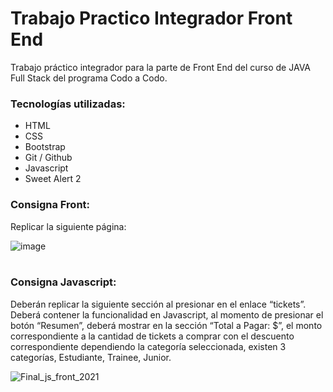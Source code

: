 # Trabajo Practico Integrador Front End

Trabajo práctico integrador para la parte de Front End del curso de JAVA Full Stack del programa Codo a Codo.

### Tecnologías utilizadas:

- HTML
- CSS
- Bootstrap
- Git / Github
- Javascript
- Sweet Alert 2

### Consigna Front:

Replicar la siguiente página:
<br/>

![image](https://user-images.githubusercontent.com/104147035/190534715-903d4e33-bba3-4f13-acc5-227377a7b6c8.png)
<br/>
<br/>
### Consigna Javascript:
Deberán replicar la siguiente sección al presionar en el enlace “tickets”.
Deberá contener la funcionalidad en Javascript, al momento de presionar el botón
“Resumen”, deberá mostrar en la sección “Total a Pagar: $”, el monto correspondiente
a la cantidad de tickets a comprar con el descuento correspondiente dependiendo la
categoría seleccionada, existen 3 categorías, Estudiante, Trainee, Junior.
<br/>

![Final_js_front_2021](https://user-images.githubusercontent.com/104147035/197569693-8f18be5e-1b18-4375-8d0d-207998bbf6bf.png)
